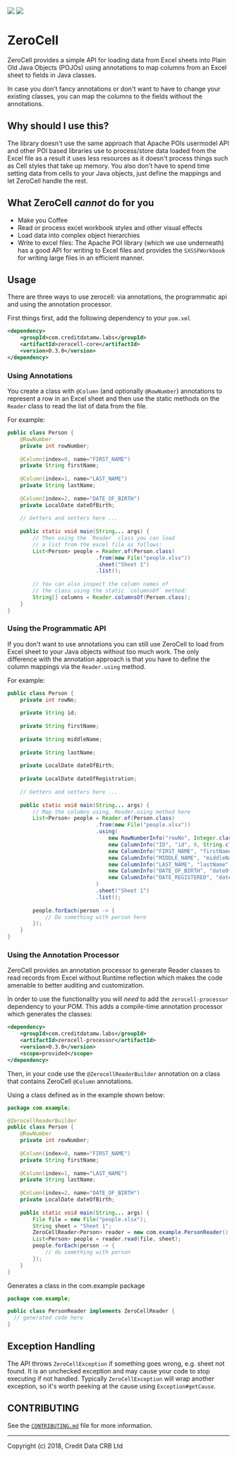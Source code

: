 [![](https://img.shields.io/github/license/creditdatamw/zerocell.svg)](./LICENSE)
[![](https://img.shields.io/maven-central/v/com.creditdatamw.labs/zerocell-core.svg)](http://mvnrepository.com/artifact/com.creditdatamw.labs/zerocell-core)

ZeroCell
========

ZeroCell provides a simple API for loading data from Excel sheets into 
Plain Old Java Objects (POJOs) using annotations to map columns from an Excel sheet 
to fields in Java classes. 

In case you don't fancy annotations or don't want to have to change your existing classes, 
you can map the columns to the fields without the annotations.

## Why should I use this?

The library doesn't use the same approach that Apache POIs usermodel API and 
other POI based libraries use to process/store data loaded from the Excel file 
as a result it uses less resources as it doesn't process things such as Cell styles that take up memory.
You also don't have to spend time setting data from cells to your Java objects, just
define the mappings and let ZeroCell handle the rest.

## What ZeroCell _cannot_ do for you

* Make you Coffee
* Read or process excel workbook styles and other visual effects
* Load data into complex object hierarchies
* Write to excel files: The Apache POI library (which we use underneath) has a good API for writing to Excel files and
provides the `SXSSFWorkbook` for writing large files in an efficient manner.

## Usage

There are three ways to use zerocell: via annotations, the programmatic api and using the annotation processor.

First things first, add the following dependency to your `pom.xml`

```xml
<dependency>
    <groupId>com.creditdatamw.labs</groupId>
    <artifactId>zerocell-core</artifactId>
    <version>0.3.0</version>
</dependency>
```

### Using Annotations

You create a class with `@Column` (and optionally `@RowNumber`) 
annotations to represent a row in an Excel sheet and
then use the static methods on the `Reader` class to read the 
list of data from the file.

For example:

```java
public class Person {
    @RowNumber
    private int rowNumber;
    
    @Column(index=0, name="FIRST_NAME")
    private String firstName;
    
    @Column(index=1, name="LAST_NAME")
    private String lastName;
    
    @Column(index=2, name="DATE_OF_BIRTH")
    private LocalDate dateOfBirth;
    
    // Getters and setters here ...
    
    public static void main(String... args) {
        // Then using the `Reader` class you can load 
        // a list from the excel file as follows:
        List<Person> people = Reader.of(Person.class)
                            .from(new File("people.xlsx"))
                            .sheet("Sheet 1")
                            .list();
        
        // You can also inspect the column names of 
        // the class using the static `columnsOf` method:
        String[] columns = Reader.columnsOf(Person.class);    
    }
}
```

### Using the Programmatic API

If you don't want to use annotations you can still use ZeroCell to load from Excel sheet
to your Java objects without too much work. The only difference with the annotation approach
 is that you have to define the column mappings via the `Reader.using` method.

For example:

```java
public class Person {
    private int rowNo;
    
    private String id;
	
    private String firstName;
    
    private String middleName;
	
    private String lastName;
    
    private LocalDate dateOfBirth;
	
    private LocalDate dateOfRegistration;
    
    // Getters and setters here ...
    
    public static void main(String... args) {
        // Map the columns using, Reader.using method here
        List<Person> people = Reader.of(Person.class)
                            .from(new File("people.xlsx"))                            
                            .using(
                                new RowNumberInfo("rowNo", Integer.class),
                                new ColumnInfo("ID", "id", 0, String.class),
                                new ColumnInfo("FIRST_NAME", "firstName", 1, String.class),
                                new ColumnInfo("MIDDLE_NAME", "middleName", 2, String.class),
                                new ColumnInfo("LAST_NAME", "lastName", 3, String.class),
                                new ColumnInfo("DATE_OF_BIRTH", "dateOfBirth", 4, LocalDate.class),
                                new ColumnInfo("DATE_REGISTERED", "dateOfRegistration", 5, Date.class)
                            )
                            .sheet("Sheet 1")
                            .list();
         
        people.forEach(person -> {
            // Do something with person here    
        });    
    }
}
```

### Using the Annotation Processor

ZeroCell provides an annotation processor to generate Reader 
classes to read records from Excel without Runtime reflection 
which makes the code amenable to better auditing and customization.

In order to use the functionality you will _need_ to add 
the `zerocell-processor` dependency to your POM. This adds a compile-time 
annotation processor which generates the classes:

```xml
<dependency>
    <groupId>com.creditdatamw.labs</groupId>
    <artifactId>zerocell-processor</artifactId>
    <version>0.3.0</version>
    <scope>provided</scope>
</dependency>
```

Then, in your code use the `@ZerocellReaderBuilder` annotation on a class
that contains ZeroCell `@Column` annotations.

Using a class defined as in the example shown below:

```java
package com.example;

@ZerocellReaderBuilder
public class Person {
    @RowNumber
    private int rowNumber;
    
    @Column(index=0, name="FIRST_NAME")
    private String firstName;
    
    @Column(index=1, name="LAST_NAME")
    private String lastName;
    
    @Column(index=2, name="DATE_OF_BIRTH")
    private LocalDate dateOfBirth;
    
    public static void main(String... args) {
        File file = new File("people.xlsx");
        String sheet = "Sheet 1";
        ZeroCellReader<Person> reader = new com.example.PersonReader();
        List<Person> people = reader.read(file, sheet);
        people.forEach(person -> {
            // do something with person
        });
    }
}
```

Generates a class in the com.example package

```java
package com.example;

public class PersonReader implements ZeroCellReader {
  // generated code here
}
```

## Exception Handling

The API throws `ZeroCellException` if something goes wrong, e.g. sheet not found. 
It is an unchecked exception and may cause your code to stop executing if not 
handled. Typically `ZeroCellException` will wrap another exception, so it's worth 
peeking at the cause using `Exception#getCause`.

## CONTRIBUTING

See the [`CONTRIBUTING.md`](CONTRIBUTING.md) file for more information.

---

Copyright (c) 2018, Credit Data CRB Ltd
